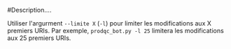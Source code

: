 #Description....

Utiliser l'argurment `--limite X` (`-l`) pour limiter les modifications aux X premiers URIs. Par exemple, `prodqc_bot.py -l 25` limitera les modifications aux 25 premiers URIs.